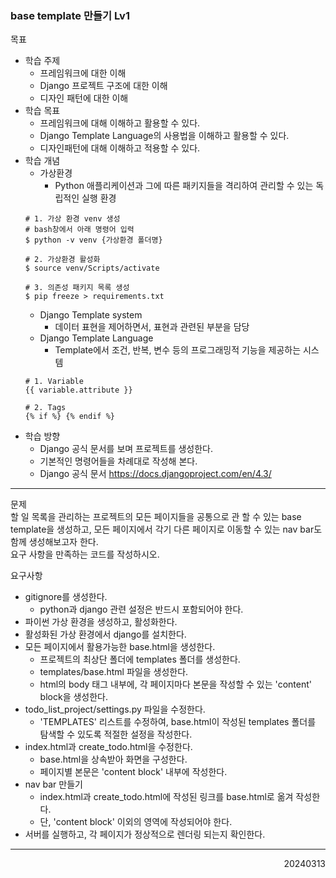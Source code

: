 ### base template 만들기 Lv1
목표  
  - 학습 주제
    - 프레임워크에 대한 이해
    - Django 프로젝트 구조에 대한 이해
    - 디자인 패턴에 대한 이해
  - 학습 목표
    - 프레임워크에 대해 이해하고 활용할 수 있다.
    - Django Template Language의 사용법을 이해하고 활용할 수 있다.
    - 디자인패턴에 대해 이해하고 적용할 수 있다.
  - 학습 개념
    - 가상환경
      - Python 애플리케이션과 그에 따른 패키지들을 격리하여 관리할 수 있는 독립적인 실행 환경
    ```
    # 1. 가상 환경 venv 생성
    # bash창에서 아래 명령어 입력
    $ python -v venv {가상환경 폴더명}

    # 2. 가상환경 활성화
    $ source venv/Scripts/activate

    # 3. 의존성 패키지 목록 생성
    $ pip freeze > requirements.txt
    ```
    - Django Template system​
      - 데이터 표현을 제어하면서, 표현과 관련된 부분을 담당​
    - Django Template Language
      - Template에서 조건, 반복, 변수 등의​ 프로그래밍적 기능을 제공하는 시스템​
    ```
    # 1. Variable​
    {{ variable.attribute }}​

    # 2. Tags​
    {% if %} {% endif %}​
    ```
  - 학습 방향
    - Django 공식 문서를 보며 프로젝트를 생성한다.
    - 기본적인 명령어들을 차례대로 작성해 본다.
    - Django 공식 문서 https://docs.djangoproject.com/en/4.3/
---
문제  
할 일 목록을 관리하는 프로젝트의 모든 페이지들을 공통으로 관 할 수 있는 base template을 생성하고, 모든 페이지에서 각기 다른 페이지로 이동할 수 있는 nav bar도 함께 생성해보고자 한다.  
요구 사항을 만족하는 코드를 작성하시오.  

요구사항  
- gitignore를 생성한다.
  - python과 django 관련 설정은 반드시 포함되어야 한다.
- 파이썬 가상 환경을 생성하고, 활성화한다.
- 활성화된 가상 환경에서 django를 설치한다.
- 모든 페이지에서 활용가능한 base.html을 생성한다.
  - 프로젝트의 최상단 폴더에 templates 폴더를 생성한다.
  - templates/base.html 파일을 생성한다.
  - html의 body 태그 내부에, 각 페이지마다 본문을 작성할 수 있는 'content' block을 생성한다.
- todo_list_project/settings.py 파일을 수정한다.
  - 'TEMPLATES' 리스트를 수정하여, base.html이 작성된 templates 폴더를 탐색할 수 있도록 적절한 설정을 작성한다.
- index.html과 create_todo.html을 수정한다.
  - base.html을 상속받아 화면을 구성한다.
  - 페이지별 본문은 'content block' 내부에 작성한다.
- nav bar 만들기
  - index.html과 create_todo.html에 작성된 링크를 base.html로 옮겨 작성한다.
  - 단, 'content block' 이외의 영역에 작성되어야 한다.
- 서버를 실행하고, 각 페이지가 정상적으로 렌더링 되는지 확인한다.
---

<div style="text-align: right">20240313</div>